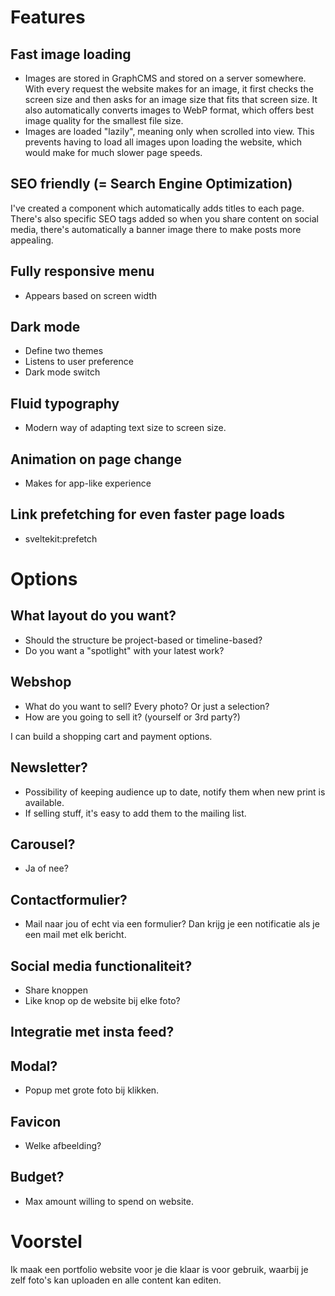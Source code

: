 # Features
## Fast image loading
- Images are stored in GraphCMS and stored on a server somewhere. With every request the website makes for an image, it first checks the screen size and then asks for an image size that fits that screen size. It also automatically converts images to WebP format, which offers best image quality for the smallest file size. 
- Images are loaded "lazily", meaning only when scrolled into view. This prevents having to load all images upon loading the website, which would make for much slower page speeds.

## SEO friendly (= Search Engine Optimization)
I've created a component which automatically adds titles to each page. There's also specific SEO tags added so when you share content on social media, there's automatically a banner image there to make posts more appealing. 

## Fully responsive menu
- Appears based on screen width

## Dark mode
- Define two themes
- Listens to user preference
- Dark mode switch

## Fluid typography
- Modern way of adapting text size to screen size. 

## Animation on page change 
- Makes for app-like experience

## Link prefetching for even faster page loads
- sveltekit:prefetch 

# Options
## What layout do you want?
- Should the structure be project-based or timeline-based?
- Do you want a "spotlight" with your latest work? 

## Webshop
- What do you want to sell? Every photo? Or just a selection?
- How are you going to sell it? (yourself or 3rd party?)

I can build a shopping cart and payment options. 

## Newsletter? 
- Possibility of keeping audience up to date, notify them when new print is available.
- If selling stuff, it's easy to add them to the mailing list. 

## Carousel?
- Ja of nee?

## Contactformulier? 
- Mail naar jou of echt via een formulier? Dan krijg je een notificatie als je een mail met elk bericht. 

## Social media functionaliteit?
- Share knoppen
- Like knop op de website bij elke foto? 

## Integratie met insta feed?

## Modal?
- Popup met grote foto bij klikken. 

## Favicon
- Welke afbeelding?

## Budget?
- Max amount willing to spend on website. 

# Voorstel
Ik maak een portfolio website voor je die klaar is voor gebruik, waarbij je zelf foto's kan uploaden en alle content kan editen.